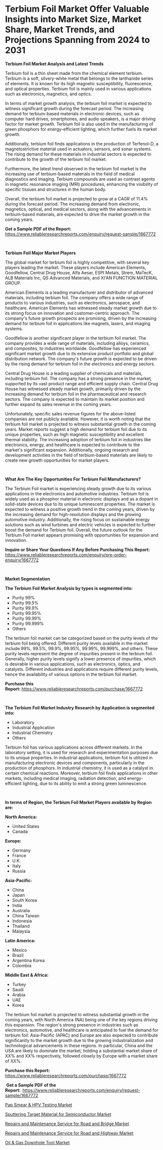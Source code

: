 <p><h1>Terbium Foil Market Offer Valuable Insights into Market Size, Market Share, Market Trends, and Projections Spanning from 2024 to 2031</h1></p><p><strong>Terbium Foil Market Analysis and Latest Trends</strong></p>
<p><p>Terbium foil is a thin sheet made from the chemical element terbium. Terbium is a soft, silvery-white metal that belongs to the lanthanide series of elements. It is known for its high magnetic susceptibility, fluorescence, and optical properties. Terbium foil is mainly used in various applications such as electronics, magnetics, and optics.</p><p>In terms of market growth analysis, the terbium foil market is expected to witness significant growth during the forecast period. The increasing demand for terbium-based materials in electronic devices, such as computer hard drives, smartphones, and audio speakers, is a major driving factor for market growth. Terbium foil is also used in the manufacturing of green phosphors for energy-efficient lighting, which further fuels its market growth.</p><p>Additionally, terbium foil finds applications in the production of Terfenol-D, a magnetostrictive material used in actuators, sensors, and sonar systems. The rising demand for these materials in industrial sectors is expected to contribute to the growth of the terbium foil market.</p><p>Furthermore, the latest trend observed in the terbium foil market is the increasing use of terbium-based materials in the field of medical diagnostics and imaging. Terbium compounds are used as contrast agents in magnetic resonance imaging (MRI) procedures, enhancing the visibility of specific tissues and structures in the human body.</p><p>Overall, the terbium foil market is projected to grow at a CAGR of 11.4% during the forecast period. The increasing demand from electronic, magnetics, optical, and medical sectors, along with the advancements in terbium-based materials, are expected to drive the market growth in the coming years.</p></p>
<p><strong>Get a Sample PDF of the Report:&nbsp;</strong> <a href="https://www.reliableresearchreports.com/enquiry/request-sample/1667772">https://www.reliableresearchreports.com/enquiry/request-sample/1667772</a></p>
<p>&nbsp;</p>
<p><strong>Terbium Foil Major Market Players</strong></p>
<p><p>The global market for terbium foil is highly competitive, with several key players leading the market. These players include American Elements, Goodfellow, Central Drug House, Alfa Aesar, ESPI Metals, Strem, MaTecK, ALB Materials Inc, QS Advanced Materials, and XI'AN FUNCTION MATERIAL GROUP. </p><p>American Elements is a leading manufacturer and distributor of advanced materials, including terbium foil. The company offers a wide range of products to various industries, such as electronics, aerospace, and healthcare. American Elements has witnessed steady market growth due to its strong focus on innovation and customer-centric approach. The company's future growth prospects are promising, driven by the increasing demand for terbium foil in applications like magnets, lasers, and imaging systems. </p><p>Goodfellow is another significant player in the terbium foil market. The company provides a wide range of materials, including alloys, ceramics, and composites, to industries worldwide. Goodfellow has experienced significant market growth due to its extensive product portfolio and global distribution network. The company's future growth is expected to be driven by the rising demand for terbium foil in the electronics and energy sectors. </p><p>Central Drug House is a leading supplier of chemicals and materials, including terbium foil. The company has a strong presence in the market, supported by its vast product range and efficient supply chain. Central Drug House has witnessed steady market growth, primarily driven by the increasing demand for terbium foil in the pharmaceutical and research sectors. The company is expected to maintain its market position and further expand its sales revenue in the coming years. </p><p>Unfortunately, specific sales revenue figures for the above-listed companies are not publicly available. However, it is worth noting that the terbium foil market is projected to witness substantial growth in the coming years. Market reports suggest a high demand for terbium foil due to its unique properties, such as high magnetic susceptibility and excellent thermal stability. The increasing adoption of terbium foil in industries like electronics, energy, and healthcare is expected to contribute to the market's significant expansion. Additionally, ongoing research and development activities in the field of terbium-based materials are likely to create new growth opportunities for market players.</p></p>
<p>&nbsp;</p>
<p><strong>What Are The Key Opportunities For Terbium Foil Manufacturers?</strong></p>
<p><p>The Terbium Foil market is experiencing steady growth due to its various applications in the electronics and automotive industries. Terbium foil is widely used as a phosphor material in electronic displays and as a dopant in solid-state devices due to its unique luminescent properties. The market is expected to witness a positive growth trend in the coming years, driven by the increasing demand for high-resolution displays and the growing automotive industry. Additionally, the rising focus on sustainable energy solutions such as wind turbines and electric vehicles is expected to further boost the demand for Terbium foil. Overall, the future outlook for the Terbium Foil market appears promising with opportunities for expansion and innovation.</p></p>
<p><strong>Inquire or Share Your Questions If Any Before Purchasing This Report:</strong> <a href="https://www.reliableresearchreports.com/enquiry/pre-order-enquiry/1667772">https://www.reliableresearchreports.com/enquiry/pre-order-enquiry/1667772</a></p>
<p>&nbsp;</p>
<p><strong>Market Segmentation</strong></p>
<p><strong>The Terbium Foil Market Analysis by types is segmented into:</strong></p>
<p><ul><li>Purity 99%</li><li>Purity 99.5%</li><li>Purity 99.9%</li><li>Purity 99.95%</li><li>Purity 99.99%</li><li>Purity 99.999%</li><li>Others</li></ul></p>
<p><p>The terbium foil market can be categorized based on the purity levels of the terbium foil being offered. Different purity levels available in the market include 99%, 99.5%, 99.9%, 99.95%, 99.99%, 99.999%, and others. These purity levels represent the degree of impurities present in the terbium foil. Generally, higher purity levels signify a lower presence of impurities, which is desirable in various applications, such as electronics, optics, and catalysts. Different industries and applications require different purity levels, hence the availability of various options in the terbium foil market.</p></p>
<p><strong>Purchase this Report:&nbsp;</strong><a href="https://www.reliableresearchreports.com/purchase/1667772">https://www.reliableresearchreports.com/purchase/1667772</a></p>
<p>&nbsp;</p>
<p><strong>The Terbium Foil Market Industry Research by Application is segmented into:</strong></p>
<p><ul><li>Laboratory</li><li>Industrial Application</li><li>Industrial Chemistry</li><li>Others</li></ul></p>
<p><p>Terbium foil has various applications across different markets. In the laboratory setting, it is used for research and experimentation purposes due to its unique properties. In industrial applications, terbium foil is utilized in manufacturing electronic devices and components, particularly in the production of phosphors. In industrial chemistry, it is used as a catalyst in certain chemical reactions. Moreover, terbium foil finds applications in other markets, including medical imaging, radiation detection, and energy-efficient lighting, due to its ability to emit a strong green luminescence.</p></p>
<p>&nbsp;</p>
<p><strong>In terms of Region, the Terbium Foil Market Players available by Region are:</strong></p>
<p>
    <p> <strong> North America: </strong>
        <ul>
            <li>United States</li>
            <li>Canada</li>
        </ul>
        </p> 
    <p> <strong> Europe: </strong>
        <ul>
            <li>Germany</li>
            <li>France</li>
            <li>U.K.</li>
            <li>Italy</li>
            <li>Russia</li>
        </ul>
        </p> 
    <p> <strong> Asia-Pacific: </strong>
        <ul>
            <li>China</li>
            <li>Japan</li>
            <li>South Korea</li>
            <li>India</li>
            <li>Australia</li>
            <li>China Taiwan</li>
            <li>Indonesia</li>
            <li>Thailand</li>
            <li>Malaysia</li>
        </ul>
        </p> 
    <p> <strong> Latin America: </strong>
        <ul>
            <li>Mexico</li>
            <li>Brazil</li>
            <li>Argentina Korea</li>
            <li>Colombia</li>
        </ul>
        </p> 
    <p> <strong> Middle East & Africa: </strong>
        <ul>
            <li>Turkey</li>
            <li>Saudi</li>
            <li>Arabia</li>
            <li>UAE</li>
            <li>Korea</li>
        </ul>
    </p>
    </p>
<p><p>The terbium foil market is projected to witness substantial growth in the coming years, with North America (NA) being one of the key regions driving this expansion. The region's strong presence in industries such as electronics, automotive, and healthcare is anticipated to fuel the demand for terbium foil. Asia-Pacific (APAC) and Europe are also expected to contribute significantly to the market growth due to the growing industrialization and technological advancements in these regions. In particular, China and the USA are likely to dominate the market, holding a substantial market share of XX% and XX% respectively, followed closely by Europe with a market share of XX%.</p></p>
<p><strong>Purchase this Report: </strong><a href="https://www.reliableresearchreports.com/purchase/1667772">https://www.reliableresearchreports.com/purchase/1667772</a></p>
<p>&nbsp;<strong>Get a Sample PDF of the Report:&nbsp;&nbsp;</strong><a href="https://www.reliableresearchreports.com/enquiry/request-sample/1667772">https://www.reliableresearchreports.com/enquiry/request-sample/1667772</a></p>
<p><strong></strong></p>
<p><p><a href="https://medium.com/@chiragreportprime/pap-smear-amp-hpv-testing-market-insights-into-market-cagr-market-trends-and-growth-strategies-fb93a11b661e">Pap Smear & HPV Testing Market</a></p><p><a href="https://www.linkedin.com/pulse/sputtering-target-material-semiconductor-market-share-amp-own6c?trackingId=Zt4V86N5TwKJo11YL%2Bw7nw%3D%3D">Sputtering Target Material for Semiconductor Market</a></p><p><a href="https://github.com/mufaksami/Market-Research-Report-List-1/blob/main/repairs-and-maintenance-service-for-road-and-bridge-market.md">Repairs and Maintenance Service for Road and Bridge Market</a></p><p><a href="https://github.com/domingosshowhot/Market-Research-Report-List-1/blob/main/repairs-and-maintenance-service-for-road-and-highway-market.md">Repairs and Maintenance Service for Road and Highway Market</a></p><p><a href="https://www.linkedin.com/pulse/oil-amp-gas-downhole-tool-market-insights-players-forecast-eagac?trackingId=BC5V1TwgTNORfm%2BiL1HhBQ%3D%3D">Oil & Gas Downhole Tool Market</a></p></p>